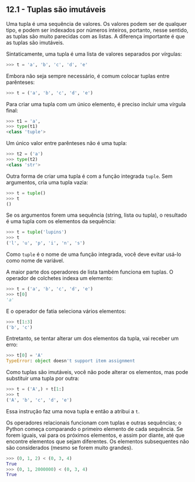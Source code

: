 ## 12.1 - Tuplas são imutáveis

Uma tupla é uma sequência de valores. Os valores podem ser de qualquer tipo, e podem ser indexados por números inteiros, portanto, nesse sentido, as tuplas são muito parecidas com as listas. A diferença importante é que as tuplas são imutáveis.

Sintaticamente, uma tupla é uma lista de valores separados por vírgulas:

```python
>>> t = 'a', 'b', 'c', 'd', 'e'
```

Embora não seja sempre necessário, é comum colocar tuplas entre parênteses:

```python
>>> t = ('a', 'b', 'c', 'd', 'e')
```

Para criar uma tupla com um único elemento, é preciso incluir uma vírgula final:


```python
>>> t1 = 'a',
>>> type(t1)
<class 'tuple'>
```

Um único valor entre parênteses não é uma tupla:

```python
>>> t2 = ('a')
>>> type(t2)
<class 'str'>
```

Outra forma de criar uma tupla é com a função integrada `tuple`. Sem argumentos, cria uma tupla vazia:

```python
>>> t = tuple()
>>> t
()
```

Se os argumentos forem uma sequência (string, lista ou tupla), o resultado é uma tupla com os elementos da sequência:

```python
>>> t = tuple('lupins')
>>> t
('l', 'u', 'p', 'i', 'n', 's')
```

Como `tuple` é o nome de uma função integrada, você deve evitar usá-lo como nome de variável.

A maior parte dos operadores de lista também funciona em tuplas. O operador de colchetes indexa um elemento:

```python
>>> t = ('a', 'b', 'c', 'd', 'e')
>>> t[0]
'a'
```

E o operador de fatia seleciona vários elementos:

```python
>>> t[1:3]
('b', 'c')
```

Entretanto, se tentar alterar um dos elementos da tupla, vai receber um erro:

```python
>>> t[0] = 'A'
TypeError: object doesn't support item assignment
```

Como tuplas são imutáveis, você não pode alterar os elementos, mas pode substituir uma tupla por outra:


```python
>>> t = ('A',) + t[1:]
>>> t
('A', 'b', 'c', 'd', 'e')
```

Essa instrução faz uma nova tupla e então a atribui a `t`.

Os operadores relacionais funcionam com tuplas e outras sequências; o Python começa comparando o primeiro elemento de cada sequência. Se forem iguais, vai para os próximos elementos, e assim por diante, até que encontre elementos que sejam diferentes. Os elementos subsequentes não são considerados (mesmo se forem muito grandes).

```python
>>> (0, 1, 2) < (0, 3, 4)
True
>>> (0, 1, 2000000) < (0, 3, 4)
True
```
